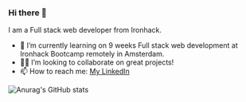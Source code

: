 ### Hi there 👋

I am a Full stack web developer from Ironhack.

- 🚀 I’m currently learning on 9 weeks Full stack web development at Ironhack Bootcamp remotely in Amsterdam.
- 👩‍💻  I’m looking to collaborate on great projects!
- 📫 How to reach me: [My LinkedIn](https://www.linkedin.com/in/megumi-kawagoe-88j)


![Anurag's GitHub stats](https://github-readme-stats.vercel.app/api?username=Megumikawa&show_icons=true&theme=tokyonight)

